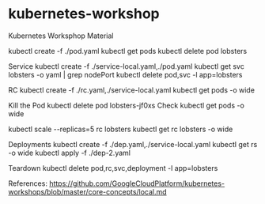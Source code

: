 # kubernetes-workshop
Kubernetes Worksphop Material


kubectl create -f ./pod.yaml
kubectl get pods
kubectl delete pod lobsters


Service
kubectl create -f ./service-local.yaml,./pod.yaml
kubectl get svc lobsters -o yaml | grep nodePort
kubectl delete pod,svc -l app=lobsters

RC
kubectl create -f ./rc.yaml,./service-local.yaml
kubectl get pods -o wide

Kill the Pod
kubectl delete pod lobsters-jf0xs
Check 
kubectl get pods -o wide

kubectl scale --replicas=5 rc lobsters
kubectl get rc lobsters -o wide

Deployments
kubectl create -f ./dep.yaml,./service-local.yaml
kubectl get rs -o wide
kubectl apply -f ./dep-2.yaml


Teardown
kubectl delete pod,rc,svc,deployment -l app=lobsters

References:
https://github.com/GoogleCloudPlatform/kubernetes-workshops/blob/master/core-concepts/local.md
